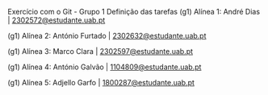 Exercício com o Git - Grupo 1
Definição das tarefas
(g1) Alínea 1: André Dias | 2302572@estudante.uab.pt

(g1) Alínea 2: António Furtado | 2302632@estudante.uab.pt

(g1) Alínea 3: Marco Clara | 2302597@estudante.uab.pt

(g1) Alínea 4: António Galvão | 1104809@estudante.uab.pt

(g1) Alínea 5: Adjello Garfo | 1800287@estudante.uab.pt

